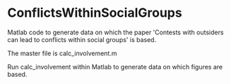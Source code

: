 # ConflictsWithinSocialGroups
Matlab code to generate data on which the paper 'Contests with outsiders can lead to conflicts within social groups' is based.

The master file is calc_involvement.m

Run calc_involvement within Matlab to generate data on which figures are based.
